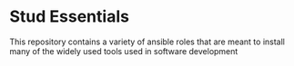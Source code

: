 # Stud Essentials

This repository contains a variety of ansible roles that are meant to install many of the widely used tools used in software development
